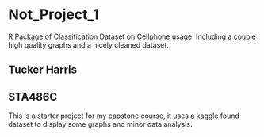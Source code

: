 # Not_Project_1
R Package of Classification Dataset on Cellphone usage. Including a couple high quality graphs and a nicely cleaned dataset. 


## Tucker Harris
## STA486C

This is a starter project for my capstone course, it uses a kaggle found dataset to display some graphs and minor data analysis. 


